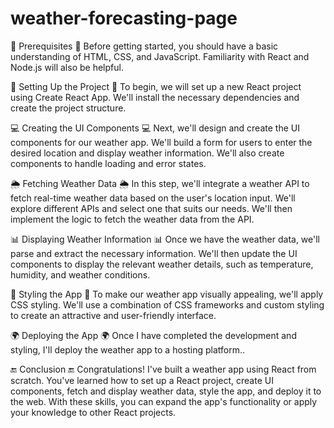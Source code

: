# weather-forecasting-page
🔧 Prerequisites 🔧
Before getting started, you should have a basic understanding of HTML, CSS, and JavaScript. Familiarity with React and Node.js will also be helpful.

🚀 Setting Up the Project 🚀
To begin, we will set up a new React project using Create React App. We'll install the necessary dependencies and create the project structure.

💻 Creating the UI Components 💻
Next, we'll design and create the UI components for our weather app. We'll build a form for users to enter the desired location and display weather information. We'll also create components to handle loading and error states.

🌦 Fetching Weather Data 🌦
In this step, we'll integrate a weather API to fetch real-time weather data based on the user's location input. We'll explore different APIs and select one that suits our needs. We'll then implement the logic to fetch the weather data from the API.

📊 Displaying Weather Information 📊
Once we have the weather data, we'll parse and extract the necessary information. We'll then update the UI components to display the relevant weather details, such as temperature, humidity, and weather conditions.

🎨 Styling the App 🎨
To make our weather app visually appealing, we'll apply CSS styling. We'll use a combination of CSS frameworks and custom styling to create an attractive and user-friendly interface.

🌍 Deploying the App 🌍
Once I have completed the development and styling, I'll deploy the weather app to a hosting platform..

🔚 Conclusion 🔚
Congratulations!  I've built a weather app using React from scratch. You've learned how to set up a React project, create UI components, fetch and display weather data, style the app, and deploy it to the web. With these skills, you can expand the app's functionality or apply your knowledge to other React projects.
